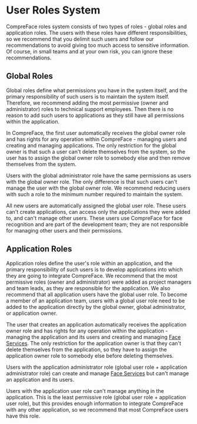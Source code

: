 # User Roles System

CompreFace roles system consists of two types of roles - global roles
and application roles. The users with these roles have different
responsibilities, so we recommend that you delimit such users and follow
our recommendations to avoid giving too much access to sensitive
information. Of course, in small teams and at your own risk, you can
ignore these recommendations.

## Global Roles

Global roles define what permissions you have in the system itself, and
the primary responsibility of such users is to maintain the system
itself. Therefore, we recommend adding the most permissive (owner and
administrator) roles to technical support employees. Then there is no
reason to add such users to applications as they still have all
permissions within the application.

In CompreFace, the first user automatically receives the global owner
role and has rights for any operation within CompreFace - managing users
and creating and managing applications. The only restriction for the
global owner is that such a user can't delete themselves from the
system, so the user has to assign the global owner role to somebody else
and then remove themselves from the system.

Users with the global administrator role have the same permissions as
users with the global owner role. The only difference is that such users
can\'t manage the user with the global owner role. We recommend reducing
users with such a role to the minimum number required to maintain the
system.

All new users are automatically assigned the global user role. These
users can't create applications, can access only the applications they
were added to, and can't manage other users. These users use CompreFace
for face recognition and are part of the development team; they are not
responsible for managing other users and their permissions.

## Application Roles

Application roles define the user's role within an application, and the
primary responsibility of such users is to develop applications into
which they are going to integrate CompreFace. We recommend that the most
permissive roles (owner and administrator) were added as project
managers and team leads, as they are responsible for the application. We
also recommend that all application users have the global user role. To
become a member of an application team, users with a global user role
need to be added to the application directly by the global owner, global
administrator, or application owner.

The user that creates an application automatically receives the
application owner role and has rights for any operation within the
application - managing the application and its users and creating and
managing [Face Services](Face-services-and-plugins.md). The only
restriction for the application owner is that they can't delete
themselves from the application, so they have to assign the application
owner role to somebody else before deleting themselves.

Users with the application administrator role (global user role +
application administrator role) can create and manage [Face
Services](Face-services-and-plugins.md) but can't manage an application
and its users.

Users with the application user role can't manage anything in the
application. This is the least permissive role (global user role +
application user role), but this provides enough information to
integrate CompreFace with any other application, so we recommend that
most CompreFace users have this role.
